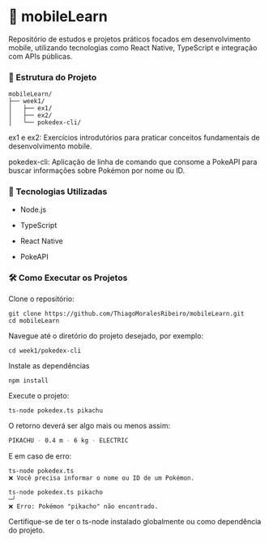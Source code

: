 # 📱 mobileLearn

Repositório de estudos e projetos práticos focados em desenvolvimento mobile, utilizando tecnologias como React Native, TypeScript e integração com APIs públicas.

### 📂 Estrutura do Projeto

```
mobileLearn/
├── week1/
│   ├── ex1/
│   ├── ex2/
│   └── pokedex-cli/
```

ex1 e ex2: Exercícios introdutórios para praticar conceitos fundamentais de desenvolvimento mobile.

pokedex-cli: Aplicação de linha de comando que consome a PokeAPI para buscar informações sobre Pokémon por nome ou ID.

### 🚀 Tecnologias Utilizadas

-    Node.js

-   TypeScript

-   React Native

-   PokeAPI

### 🛠️ Como Executar os Projetos

Clone o repositório:
```
git clone https://github.com/ThiagoMoralesRibeiro/mobileLearn.git
cd mobileLearn
```

Navegue até o diretório do projeto desejado, por exemplo:
```
cd week1/pokedex-cli
```
Instale as dependências
```
npm install
```
Execute o projeto:
```
ts-node pokedex.ts pikachu
```
O retorno deverá ser algo mais ou menos assim:
```bash
PIKACHU - 0.4 m - 6 kg - ELECTRIC
```
E em caso de erro:
```
ts-node pokedex.ts
❌ Você precisa informar o nome ou ID de um Pokémon.

ts-node pokedex.ts pikacho                                                                                                                                           ─╯
❌ Erro: Pokémon "pikacho" não encontrado.
```

Certifique-se de ter o ts-node instalado globalmente ou como dependência do projeto.

